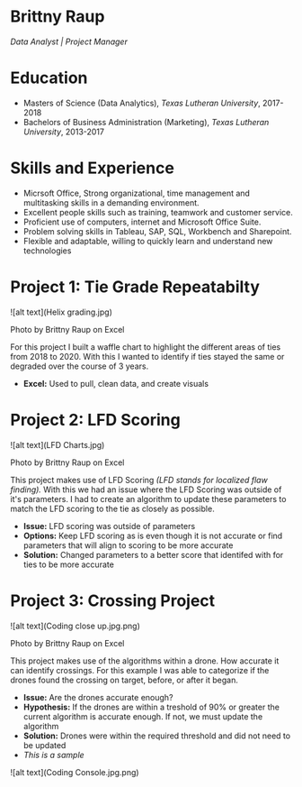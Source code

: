 # Brittny Raup
*Data Analyst | Project Manager*

# Education
* Masters of Science (Data Analytics), *Texas Lutheran University*, 2017-2018
* Bachelors of Business Administration (Marketing), *Texas Lutheran University*, 2013-2017

# Skills and Experience
* Micrsoft Office, Strong organizational, time management and multitasking skills in a demanding environment.
* Excellent people skills such as training, teamwork and customer service.
*	Proficient use of computers, internet and Microsoft Office Suite.
*	Problem solving skills in Tableau, SAP, SQL, Workbench and Sharepoint.
*	Flexible and adaptable, willing to quickly learn and understand new technologies



# Project 1: Tie Grade Repeatabilty 
![alt text](Helix grading.jpg)

Photo by Brittny Raup on Excel
 
For this project I built a waffle chart to highlight the different areas of ties from 2018 to 2020. With this I wanted to identify if ties stayed the same or degraded over the course of 3 years. 
* **Excel:** Used to pull, clean data, and create visuals

# Project 2: LFD Scoring
![alt text](LFD Charts.jpg)

Photo by Brittny Raup on Excel
  
This project makes use of LFD Scoring *(LFD stands for localized flaw finding).* With this we had an issue where the LFD Scoring was outside of it's parameters. I had to create an algorithm to update these parameters to match the LFD scoring to the tie as closely as possible. 
* **Issue:** LFD scoring was outside of parameters
* **Options:** Keep LFD scoring as is even though it is not accurate or find parameters that will align to scoring to be more accurate
* **Solution:** Changed parameters to a better score that identifed with for ties to be more accurate

# Project 3: Crossing Project
![alt text](Coding close up.jpg.png)

Photo by Brittny Raup on Excel
  
This project makes use of the algorithms within a drone. How accurate it can identify crossings. 
For this example I was able to categorize if the drones found the crossing on target, before, or after it began.

* **Issue:** Are the drones accurate enough?
* **Hypothesis:** If the drones are within a treshold of 90% or greater the current algorithm is accurate enough. If not, we must update the algorithm
* **Solution:** Drones were within the required threshold and did not need to be updated
* *This is a sample*

![alt text](Coding Console.jpg.png)
